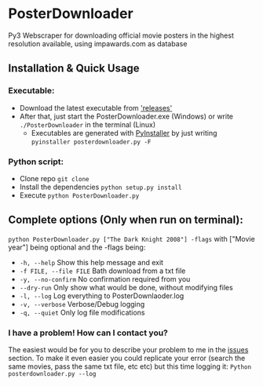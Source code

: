 # PosterDownloader
Py3 Webscraper for downloading official movie posters in the highest resolution available, using impawards.com as database

## Installation & Quick Usage

### Executable:
* Download the latest executable from ['releases'](https://github.com/FdelMazo/PosterDownloader/releases)
* After that, just start the PosterDownloader.exe (Windows) or write `./PosterDownloader` in the terminal (Linux)
    * Executables are generated with [PyInstaller](http://www.pyinstaller.org/) by just writing `pyinstaller posterdownloader.py -F`

### Python script:
* Clone repo `git clone`
* Install the dependencies `python setup.py install`
* Execute `python PosterDownloader.py`
        
## Complete options (Only when run on terminal):

`python PosterDownloader.py ["The Dark Knight 2008"] -flags` with ["Movie year"] being optional and the -flags being:

* `-h, --help`            Show this help message and exit
* `-f FILE, --file FILE`  Bath download from a txt file
* `-y, --no-confirm`      No confirmation required from you
* `--dry-run`             Only show what would be done, without modifying files
* `-l, --log`             Log everything to PosterDownlaoder.log
* `-v, --verbose`         Verbose/Debug logging
* `-q, --quiet`           Only log file modifications

### I have a problem! How can I contact you?

The easiest would be for you to describe your problem to me in the [issues](https://github.com/FdelMazo/posterdownloader/issues) section. To make it even easier you could replicate your error (search the same movies, pass the same txt file, etc etc) but this time logging it:
`Python posterdownloader.py --log`